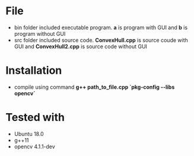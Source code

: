 # File
- bin folder included executable program. **a** is program with GUI and **b** is program without GUI
- src folder included source code. **ConvexHull.cpp** is source coude with GUI and **ConvexHull2.cpp** is  source code without GUI

# Installation
- compile using command **g++ path_to_file.cpp \`pkg-config --libs opencv\`**

# Tested with
- Ubuntu 18.0
- g++11
- opencv 4.1.1-dev